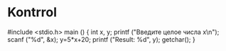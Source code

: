 # Kontrrol
#include <stdio.h>
main ()
{
int x, y;
printf ("Введите целое числа x\n");
scanf ("%d", &x);
y=5*x+20;
printf ("Result: %d", y);
getchar();
}
